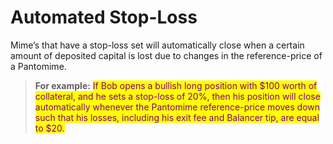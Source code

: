 # Automated Stop-Loss

Mime’s that have a stop-loss set will automatically close when a certain amount of deposited capital is lost due to changes in the reference-price of a Pantomime.&#x20;

> **For example:** <mark style="color:purple;">If Bob opens a bullish long position with $100 worth of collateral, and he sets a stop-loss of 20%, then his position will close automatically whenever the Pantomime reference-price moves down such that his losses, including his exit fee and Balancer tip, are equal to $20.</mark>
